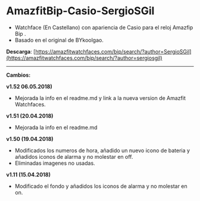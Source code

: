 # AmazfitBip-Casio-SergioSGil

 - Watchface (En Castellano) con apariencia de Casio para el reloj
   Amazfip Bip .
 - Basado en el original de BYkoolgao.

**Descarga**: [https://amazfitwatchfaces.com/bip/search/?author=SergioSGil](https://amazfitwatchfaces.com/bip/search/?author=sergiosgil)

----------
**Cambios:**

**v1.52 06.05.2018)** 
- Mejorada la info en el readme.md y link a la nueva version de Amazfit Watchfaces.

**v1.51 (20.04.2018)** 
- Mejorada la info en el readme.md

**v1.50 (19.04.2018)** 
- Modificados los numeros de hora, añadido un nuevo icono de bateria y añadidos iconos de alarma y no molestar en off. 
- Eliminadas imagenes no usadas.

**v1.11 (15.04.2018)** 
- Modificado el fondo y añadidos los iconos de alarma y no molestar en on.